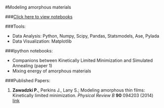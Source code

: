 #Modeling amorphous materials

###[Click here to view notebooks](http://nbviewer.ipython.org/github/pzawadzk/IPython-NB-amorphous/tree/master)

###Tools:
- Data Analysis: Python, Numpy, Scipy, Pandas, Statsmodels, Ase, Pylada
- Data Visualization: Matplotlib

###Ipython notebooks:
- Companions between Kinetically Limited Minimization and Simulated Annealing (paper 1)
- Mixing energy of amorphous materials

###Published Papers:
1. **Zawadzki P.**, Perkins J., Lany S.; Modeling amorphous thin films: Kinetically limited minimization. *Physical Review B* **90** 094203 (2014)
[link](http://dx.doi.org/10.1103/PhysRevB.90.094203)
